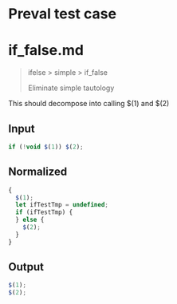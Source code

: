 # Preval test case

# if_false.md

> ifelse > simple > if_false
>
> Eliminate simple tautology

This should decompose into calling $(1) and $(2)

## Input

`````js filename=intro
if (!void $(1)) $(2);
`````

## Normalized

`````js filename=intro
{
  $(1);
  let ifTestTmp = undefined;
  if (ifTestTmp) {
  } else {
    $(2);
  }
}
`````

## Output

`````js filename=intro
$(1);
$(2);
`````

